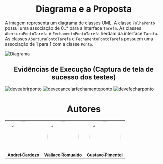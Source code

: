 <h1 align="center">Diagrama e a Proposta</h1>

A imagem representa um diagrama de classes UML. 
A classe `FolhaPonto` possui uma associação de 0..* para a interface `Tarefa`. 
As classes `AberturaPontoTarefa` e `FechamentoPontoTarefa` herdam da interface `Tarefa`. 
As classes `AberturaPontoTarefa` e `FechamentoPontoTarefa` possuem uma associação de 1 para 1 com a classe `Ponto`.

![](./docs/diagram.jpg?raw=true "Diagrama")

<h2 align="center">Evidências de Execução (Captura de tela de sucesso dos testes)</h2>

![deveabrirponto](https://github.com/WallaceRomualdoJF/Aula_Padrao_Projeto/assets/67652151/14e5a33d-0f8a-4abc-a6cd-249e9cd459e1)
![devecancelarfechamentoponto](https://github.com/WallaceRomualdoJF/Aula_Padrao_Projeto/assets/67652151/975ed294-0baa-406e-974d-ae37c0cd5e04)
![devefecharponto](https://github.com/WallaceRomualdoJF/Aula_Padrao_Projeto/assets/67652151/e3ed3591-7de1-40d6-9d7d-49ff2a70130e)



<h1 align="center">Autores</h1>

<table align="center">
  <tr>
    <td align="center">
      <a href="https://github.com/AndreiCardozo">
        <img style="border-radius: 50%;" src="https://avatars.githubusercontent.com/u/67652151?v=4" width="100px;" alt=""/><br/><sub><b>Andrei Cardozo</b></sub>
      </a> <br/>
      <a href="https://github.com/AndreiCardozo" title="Andrei Cardozo"></a>
    </td>
      <td align="center">
      <a href="https://github.com/WallaceRomualdoJF">
        <img style="border-radius: 50%;" src="https://avatars.githubusercontent.com/u/67033167?v=4" width="100px;" alt=""/><br/><sub><b>Wallace Romualdo</b></sub>
      </a> <br/>
      <a href="https://github.com/WallaceRomualdoJF" title="Wallace Romualdo"></a>
    </td>
      <td align="center">
      <a href="https://github.com/Gpimentel7">
        <img style="border-radius: 50%;" src="https://avatars.githubusercontent.com/u/50156614?v=4" width="100px;" alt=""/><br/><sub><b>Gustavo Pimentel</b></sub>
      </a> <br/>
      <a href="https://github.com/Gpimentel7" title="Gustavo Pimentel"></a>
    </td>
</table>
